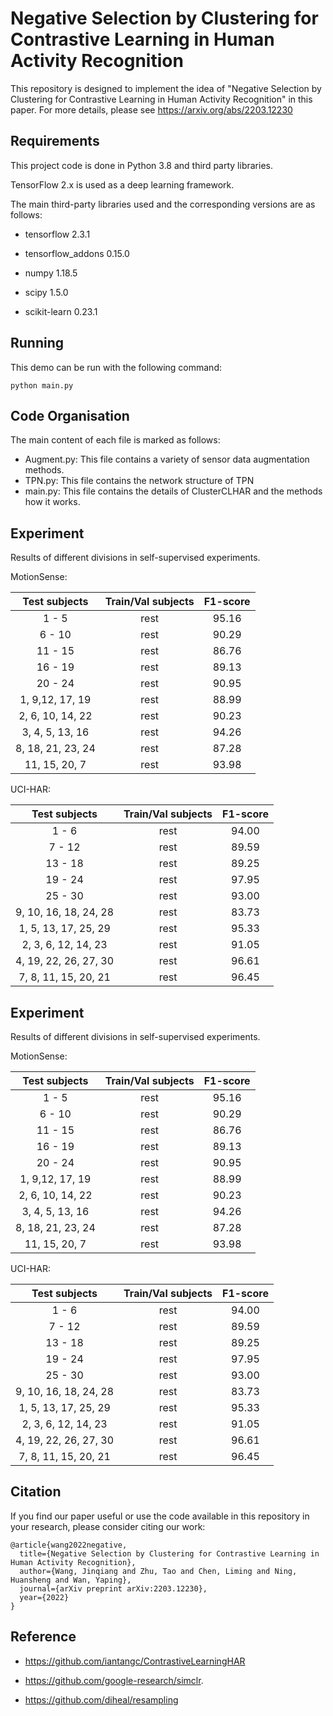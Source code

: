# Negative Selection by Clustering for Contrastive Learning in Human Activity Recognition
This repository is designed to implement the idea of "Negative Selection by Clustering for Contrastive Learning in Human Activity Recognition" in this paper.
For more details, please see https://arxiv.org/abs/2203.12230
## Requirements

This project code is done in Python 3.8 and third party libraries. 

 TensorFlow 2.x is used as a deep learning framework.

The main third-party libraries used and the corresponding versions are as follows:

+ tensorflow 2.3.1

+ tensorflow_addons 0.15.0

+ numpy 1.18.5

+ scipy 1.5.0

+ scikit-learn 0.23.1


  

## Running

This demo can be run with the following command:

```shell
python main.py
```


## Code Organisation

The main content of each file is marked as follows:

+ Augment.py: This file contains a variety of sensor data augmentation methods.
+ TPN.py: This file contains the network structure of TPN
+ main.py: This file contains the details of ClusterCLHAR and the methods how it works.

## Experiment

Results of different divisions in self-supervised experiments.

MotionSense:

| Test subjects  | Train/Val subjects  | F1-score|
|  :----:  | :----:  |:----:  |
| 1 - 5  | rest | 95.16|
| 6 - 10  | rest | 90.29|
| 11 - 15  | rest | 86.76|
| 16 - 19  | rest | 89.13|
| 20 - 24  | rest | 90.95|
| 1, 9,12, 17, 19| rest | 88.99|
| 2, 6, 10, 14, 22 | rest | 90.23|
| 3, 4, 5, 13, 16 | rest | 94.26|
| 8, 18, 21, 23, 24 | rest | 87.28|
| 11, 15, 20, 7| rest | 93.98|

UCI-HAR:

| Test subjects  | Train/Val subjects  | F1-score|
|  :----:  | :----:  |:----:  |
| 1 - 6  | rest | 94.00|
| 7 - 12  | rest | 89.59|
| 13 - 18  | rest |89.25|
| 19 - 24  | rest | 97.95|
| 25 - 30  | rest | 93.00|
| 9, 10, 16, 18, 24, 28| rest | 83.73|
| 1, 5, 13, 17, 25, 29 | rest | 95.33|
| 2, 3, 6, 12, 14, 23 | rest | 91.05|
| 4, 19, 22, 26, 27, 30 | rest | 96.61|
| 7, 8, 11, 15, 20, 21| rest | 96.45|

## Experiment

Results of different divisions in self-supervised experiments.

MotionSense:

| Test subjects  | Train/Val subjects  | F1-score|
|  :----:  | :----:  |:----:  |
| 1 - 5  | rest | 95.16|
| 6 - 10  | rest | 90.29|
| 11 - 15  | rest | 86.76|
| 16 - 19  | rest | 89.13|
| 20 - 24  | rest | 90.95|
| 1, 9,12, 17, 19| rest | 88.99|
| 2, 6, 10, 14, 22 | rest | 90.23|
| 3, 4, 5, 13, 16 | rest | 94.26|
| 8, 18, 21, 23, 24 | rest | 87.28|
| 11, 15, 20, 7| rest | 93.98|

UCI-HAR:

| Test subjects  | Train/Val subjects  | F1-score|
|  :----:  | :----:  |:----:  |
| 1 - 6  | rest | 94.00|
| 7 - 12  | rest | 89.59|
| 13 - 18  | rest |89.25|
| 19 - 24  | rest | 97.95|
| 25 - 30  | rest | 93.00|
| 9, 10, 16, 18, 24, 28| rest | 83.73|
| 1, 5, 13, 17, 25, 29 | rest | 95.33|
| 2, 3, 6, 12, 14, 23 | rest | 91.05|
| 4, 19, 22, 26, 27, 30 | rest | 96.61|
| 7, 8, 11, 15, 20, 21| rest | 96.45|

## Citation

If you find our paper useful or use the code available in this repository in your research, please consider citing our work:

```
@article{wang2022negative,
  title={Negative Selection by Clustering for Contrastive Learning in Human Activity Recognition},
  author={Wang, Jinqiang and Zhu, Tao and Chen, Liming and Ning, Huansheng and Wan, Yaping},
  journal={arXiv preprint arXiv:2203.12230},
  year={2022}
}
```

## Reference

+ https://github.com/iantangc/ContrastiveLearningHAR

+ https://github.com/google-research/simclr.

+ https://github.com/diheal/resampling
